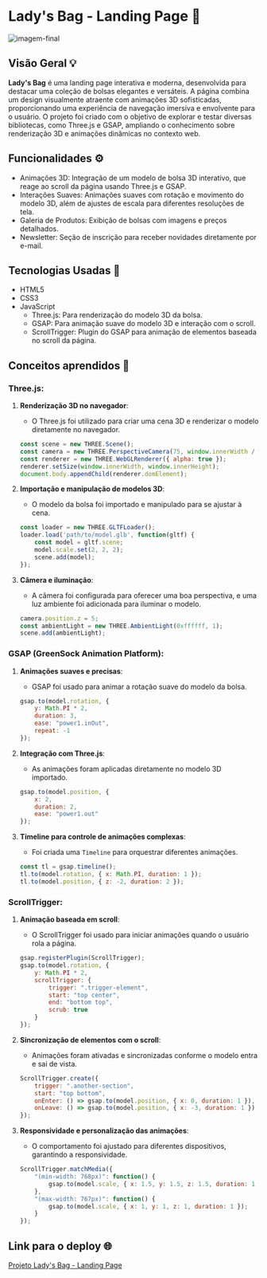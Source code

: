 # Lady's Bag - Landing Page 👜

![imagem-final](https://github.com/user-attachments/assets/b356917a-4465-4ebf-853f-955c83b19056)

## Visão Geral 💡

**Lady's Bag** é uma landing page interativa e moderna, desenvolvida para destacar uma coleção de bolsas elegantes e versáteis. A página combina um design visualmente atraente com animações 3D sofisticadas, proporcionando uma experiência de navegação imersiva e envolvente para o usuário. O projeto foi criado com o objetivo de explorar e testar diversas bibliotecas, como Three.js e GSAP, ampliando o conhecimento sobre renderização 3D e animações dinâmicas no contexto web.

## Funcionalidades ⚙️

- Animações 3D: Integração de um modelo de bolsa 3D interativo, que reage ao scroll da página usando Three.js e GSAP.
- Interações Suaves: Animações suaves com rotação e movimento do modelo 3D, além de ajustes de escala para diferentes resoluções de tela.
- Galeria de Produtos: Exibição de bolsas com imagens e preços detalhados.
- Newsletter: Seção de inscrição para receber novidades diretamente por e-mail.

## Tecnologias Usadas 📌

- HTML5
- CSS3
- JavaScript
  - Three.js: Para renderização do modelo 3D da bolsa.
  - GSAP: Para animação suave do modelo 3D e interação com o scroll.
  - ScrollTrigger: Plugin do GSAP para animação de elementos baseada no scroll da página.

## Conceitos aprendidos 📖

### Three.js:
1. **Renderização 3D no navegador**:
   - O Three.js foi utilizado para criar uma cena 3D e renderizar o modelo diretamente no navegador.
   ```javascript
   const scene = new THREE.Scene();
   const camera = new THREE.PerspectiveCamera(75, window.innerWidth / window.innerHeight, 0.1, 1000);
   const renderer = new THREE.WebGLRenderer({ alpha: true });
   renderer.setSize(window.innerWidth, window.innerHeight);
   document.body.appendChild(renderer.domElement);
   ```

2. **Importação e manipulação de modelos 3D**:
   - O modelo da bolsa foi importado e manipulado para se ajustar à cena.
   ```javascript
   const loader = new THREE.GLTFLoader();
   loader.load('path/to/model.glb', function(gltf) {
       const model = gltf.scene;
       model.scale.set(2, 2, 2);
       scene.add(model);
   });
   ```

3. **Câmera e iluminação**:
   - A câmera foi configurada para oferecer uma boa perspectiva, e uma luz ambiente foi adicionada para iluminar o modelo.
   ```javascript
   camera.position.z = 5;
   const ambientLight = new THREE.AmbientLight(0xffffff, 1);
   scene.add(ambientLight);
   ```

### GSAP (GreenSock Animation Platform):
1. **Animações suaves e precisas**:
   - GSAP foi usado para animar a rotação suave do modelo da bolsa.
   ```javascript
   gsap.to(model.rotation, { 
       y: Math.PI * 2, 
       duration: 3, 
       ease: "power1.inOut", 
       repeat: -1 
   });
   ```

2. **Integração com Three.js**:
   - As animações foram aplicadas diretamente no modelo 3D importado.
   ```javascript
   gsap.to(model.position, {
       x: 2,
       duration: 2,
       ease: "power1.out"
   });
   ```

3. **Timeline para controle de animações complexas**:
   - Foi criada uma `Timeline` para orquestrar diferentes animações.
   ```javascript
   const tl = gsap.timeline();
   tl.to(model.rotation, { x: Math.PI, duration: 1 });
   tl.to(model.position, { z: -2, duration: 2 });
   ```

### ScrollTrigger:
1. **Animação baseada em scroll**:
   - O ScrollTrigger foi usado para iniciar animações quando o usuário rola a página.
   ```javascript
   gsap.registerPlugin(ScrollTrigger);
   gsap.to(model.rotation, {
       y: Math.PI * 2,
       scrollTrigger: {
           trigger: ".trigger-element",
           start: "top center",
           end: "bottom top",
           scrub: true
       }
   });
   ```

2. **Sincronização de elementos com o scroll**:
   - Animações foram ativadas e sincronizadas conforme o modelo entra e sai de vista.
   ```javascript
   ScrollTrigger.create({
       trigger: ".another-section",
       start: "top bottom",
       onEnter: () => gsap.to(model.position, { x: 0, duration: 1 }),
       onLeave: () => gsap.to(model.position, { x: -3, duration: 1 })
   });
   ```

3. **Responsividade e personalização das animações**:
   - O comportamento foi ajustado para diferentes dispositivos, garantindo a responsividade.
   ```javascript
   ScrollTrigger.matchMedia({
       "(min-width: 768px)": function() {
           gsap.to(model.scale, { x: 1.5, y: 1.5, z: 1.5, duration: 1 });
       },
       "(max-width: 767px)": function() {
           gsap.to(model.scale, { x: 1, y: 1, z: 1, duration: 1 });
       }
   });
   ```

## Link para o deploy 🌐

[Projeto Lady's Bag - Landing Page](https://madu-guimaraes.github.io/landing-page-3d-model/#sobre)
